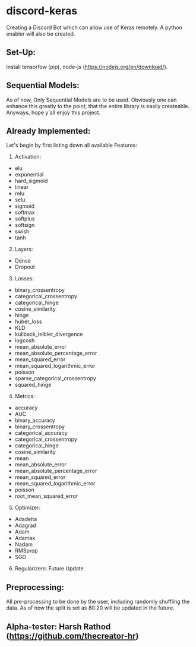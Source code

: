 # discord-keras
Creating a Discord Bot which can allow use of Keras remotely. A python enabler will also be created.

## Set-Up:

Install tensorfow (pip), node-js (https://nodejs.org/en/download/).

## Sequential Models:

As of now, Only Sequential Models are to be used. Obviously one can enhance this greatly to the point, that the entire library is easily createable. Anyways, hope y'all enjoy this project.

## Already Implemented:

Let's begin by first listing down all available Features:

1. Activation:
* elu
* exponential
* hard_sigmoid
* linear
* relu
* selu
* sigmoid
* softmax
* softplus
* softsign
* swish
* tanh

2. Layers:
* Dense
* Dropout

3. Losses:
* binary_crossentropy
* categorical_crossentropy
* categorical_hinge
* cosine_similarity
* hinge
* huber_loss
* KLD
* kullback_leibler_divergence
* logcosh
* mean_absolute_error
* mean_absolute_percentage_error
* mean_squared_error
* mean_squared_logarithmic_error
* poisson
* sparse_categorical_crossentropy
* squared_hinge

4. Metrics:
* accuracy
* AUC
* binary_accuracy
* binary_crossentropy
* categorical_accuracy
* categorical_crossentropy
* categorical_hinge
* cosine_similarity
* mean
* mean_absolute_error
* mean_absolute_percentage_error
* mean_squared_error
* mean_squared_logarithmic_error
* poisson
* root_mean_squared_error

5. Optimizer:
* Adadelta
* Adagrad
* Adam
* Adamax
* Nadam
* RMSprop
* SGD

6. Regularizers: Future Update

## Preprocessing:

All pre-processing to be done by the user, including randomly shuffling the data. As of now the split is set as 80:20 will be updated in the future.

## Alpha-tester: Harsh Rathod (https://github.com/thecreator-hr)
